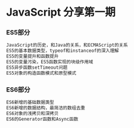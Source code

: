 # JavaScript 分享第一期
### ES5部分
``` javascript
JavaScript的历史，和Java的关系，和ECMAScript的关系
ES5的基本数据类型，typeof和instanceof的深入理解
ES5的变量提升和函数提升
ES5的变量污染，ES5函数实现的块级作用域
ES5异步函数setTimeout问题
ES5对象的构造函数模式和原型模式
```
### ES6部分
```javascript
ES6新增的基础数据类型
ES6新增的数据结构，最简洁的数组去重
ES6对象的浅拷贝和深拷贝
ES6的Generator函数和Async函数
```